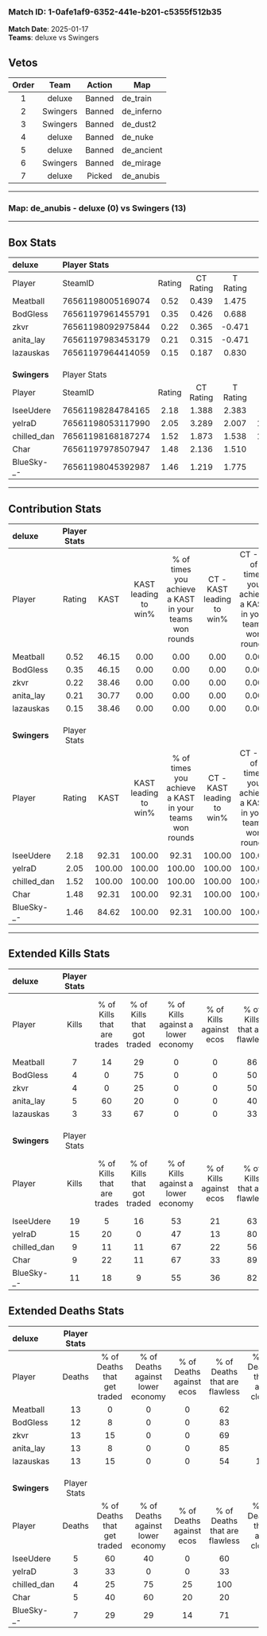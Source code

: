 ### Match ID: 1-0afe1af9-6352-441e-b201-c5355f512b35  
**Match Date**: 2025-01-17  
**Teams**: deluxe vs Swingers  

## Vetos  

| Order | Team | Action | Map |
| :---: | :--: | :----: | --- |
| 1 | deluxe | Banned | de_train |
| 2 | Swingers | Banned | de_inferno |
| 3 | Swingers | Banned | de_dust2 |
| 4 | deluxe | Banned | de_nuke |
| 5 | deluxe | Banned | de_ancient |
| 6 | Swingers | Banned | de_mirage |
| 7 | deluxe | Picked | de_anubis |

---  

### **Map**: de_anubis - deluxe (0) vs Swingers (13)  
---  

## Box Stats  

| **deluxe**   | Player Stats      |        |           |          |        |       |       |         |        |      |     |
| :- | :- | :-: | :-: | :-: | :-: | :-: | :-: | :-: | :-: | :-: | :-: |
| Player       | SteamID           | Rating | CT Rating | T Rating |  KAST  |  ADR  | Kills | Assists | Deaths | K/D  | HS% |
| Meatball     | 76561198005169074 |  0.52  |   0.439   |  1.475   | 46.15  | 58.6  |   7   |    0    |   13   | 0.54 | 28  |
| BodGless     | 76561197961455791 |  0.35  |   0.426   |  0.688   | 46.15  | 47.9  |   4   |    3    |   12   | 0.33 | 50  |
| zkvr         | 76561198092975844 |  0.22  |   0.365   |  -0.471  | 38.46  | 42.5  |   4   |    1    |   13   | 0.31 | 75  |
| anita_lay    | 76561197983453179 |  0.21  |   0.315   |  -0.471  | 30.77  | 35.2  |   5   |    2    |   13   | 0.38 | 40  |
| lazauskas    | 76561197964414059 |  0.15  |   0.187   |  0.830   | 38.46  | 43.0  |   3   |    1    |   13   | 0.23 | 66  |
|              |                   |        |           |          |        |       |       |         |        |      |     |
|              |                   |        |           |          |        |       |       |         |        |      |     |
|              |                   |        |           |          |        |       |       |         |        |      |     |
| **Swingers** | Player Stats      |        |           |          |        |       |       |         |        |      |     |
| Player       | SteamID           | Rating | CT Rating | T Rating |  KAST  |  ADR  | Kills | Assists | Deaths | K/D  | HS% |
| IseeUdere    | 76561198284784165 |  2.18  |   1.388   |  2.383   | 92.31  | 118.6 |  19   |    1    |   5    | 3.80 | 52  |
| yelraD       | 76561198053117990 |  2.05  |   3.289   |  2.007   | 100.00 | 109.0 |  15   |    5    |   3    | 5.00 | 73  |
| chilled_dan  | 76561198168187274 |  1.52  |   1.873   |  1.538   | 100.00 | 83.2  |   9   |    4    |   4    | 2.25 | 44  |
| Char         | 76561197978507947 |  1.48  |   2.136   |  1.510   | 92.31  | 89.2  |   9   |    8    |   5    | 1.80 | 22  |
| BlueSky-_-   | 76561198045392987 |  1.46  |   1.219   |  1.775   | 84.62  | 94.8  |  11   |    4    |   7    | 1.57 | 54  |
---  

## Contribution Stats  

| **deluxe**   | Player Stats |        |                      |                                                        |                           |                                                             |                          |                                                            |
| :- | :-: | :-: | :-: | :-: | :-: | :-: | :-: | :-: |
| Player       |    Rating    |  KAST  | KAST leading to win% | % of times you achieve a KAST in your teams won rounds | CT - KAST leading to win% | CT - % of times you achieve a KAST in your teams won rounds | T - KAST leading to win% | T - % of times you achieve a KAST in your teams won rounds |
| Meatball     |     0.52     | 46.15  |         0.00         |                          0.00                          |           0.00            |                            0.00                             |           0.00           |                            0.00                            |
| BodGless     |     0.35     | 46.15  |         0.00         |                          0.00                          |           0.00            |                            0.00                             |           0.00           |                            0.00                            |
| zkvr         |     0.22     | 38.46  |         0.00         |                          0.00                          |           0.00            |                            0.00                             |           0.00           |                            0.00                            |
| anita_lay    |     0.21     | 30.77  |         0.00         |                          0.00                          |           0.00            |                            0.00                             |           0.00           |                            0.00                            |
| lazauskas    |     0.15     | 38.46  |         0.00         |                          0.00                          |           0.00            |                            0.00                             |           0.00           |                            0.00                            |
|              |              |        |                      |                                                        |                           |                                                             |                          |                                                            |
|              |              |        |                      |                                                        |                           |                                                             |                          |                                                            |
|              |              |        |                      |                                                        |                           |                                                             |                          |                                                            |
| **Swingers** | Player Stats |        |                      |                                                        |                           |                                                             |                          |                                                            |
| Player       |    Rating    |  KAST  | KAST leading to win% | % of times you achieve a KAST in your teams won rounds | CT - KAST leading to win% | CT - % of times you achieve a KAST in your teams won rounds | T - KAST leading to win% | T - % of times you achieve a KAST in your teams won rounds |
| IseeUdere    |     2.18     | 92.31  |        100.00        |                         92.31                          |          100.00           |                           100.00                            |          100.00          |                           91.67                            |
| yelraD       |     2.05     | 100.00 |        100.00        |                         100.00                         |          100.00           |                           100.00                            |          100.00          |                           100.00                           |
| chilled_dan  |     1.52     | 100.00 |        100.00        |                         100.00                         |          100.00           |                           100.00                            |          100.00          |                           100.00                           |
| Char         |     1.48     | 92.31  |        100.00        |                         92.31                          |          100.00           |                           100.00                            |          100.00          |                           91.67                            |
| BlueSky-_-   |     1.46     | 84.62  |        100.00        |                         92.31                          |          100.00           |                           100.00                            |          100.00          |                           91.67                            |
---  

## Extended Kills Stats  

| **deluxe**   | Player Stats |                            |                            |                                    |                         |                              |                                 |                                       |                    |           |
| :- | :-: | :-: | :-: | :-: | :-: | :-: | :-: | :-: | :-: | :-: |
| Player       |    Kills     | % of Kills that are trades | % of Kills that got traded | % of Kills against a lower economy | % of Kills against ecos | % of Kills that are flawless | % of Kills that are close duels | % of Kills that are assisted by flash | Pistol Round Kills | AWP Kills |
| Meatball     |      7       |             14             |             29             |                 0                  |            0            |              86              |                0                |                   0                   |         2          |     1     |
| BodGless     |      4       |             0              |             75             |                 0                  |            0            |              50              |                0                |                   0                   |         2          |     0     |
| zkvr         |      4       |             0              |             25             |                 0                  |            0            |              50              |                0                |                   0                   |         0          |     1     |
| anita_lay    |      5       |             60             |             20             |                 0                  |            0            |              40              |                0                |                  20                   |         1          |     0     |
| lazauskas    |      3       |             33             |             67             |                 0                  |            0            |              33              |                0                |                   0                   |         0          |     1     |
|              |              |                            |                            |                                    |                         |                              |                                 |                                       |                    |           |
|              |              |                            |                            |                                    |                         |                              |                                 |                                       |                    |           |
|              |              |                            |                            |                                    |                         |                              |                                 |                                       |                    |           |
| **Swingers** | Player Stats |                            |                            |                                    |                         |                              |                                 |                                       |                    |           |
| Player       |    Kills     | % of Kills that are trades | % of Kills that got traded | % of Kills against a lower economy | % of Kills against ecos | % of Kills that are flawless | % of Kills that are close duels | % of Kills that are assisted by flash | Pistol Round Kills | AWP Kills |
| IseeUdere    |      19      |             5              |             16             |                 53                 |           21            |              63              |                5                |                  11                   |         0          |     2     |
| yelraD       |      15      |             20             |             0              |                 47                 |           13            |              80              |                0                |                   0                   |         0          |     5     |
| chilled_dan  |      9       |             11             |             11             |                 67                 |           22            |              56              |                0                |                   0                   |         2          |     1     |
| Char         |      9       |             22             |             11             |                 67                 |           33            |              89              |                0                |                   0                   |         1          |     1     |
| BlueSky-_-   |      11      |             18             |             9              |                 55                 |           36            |              82              |               18                |                   0                   |         0          |     2     |
## Extended Deaths Stats  

| **deluxe**   | Player Stats |                             |                                   |                          |                               |                            |                           |               |
| :- | :-: | :-: | :-: | :-: | :-: | :-: | :-: | :-: |
| Player       |    Deaths    | % of Deaths that get traded | % of Deaths against lower economy | % of Deaths against ecos | % of Deaths that are flawless | % of Deaths that are close | % of Deaths while blinded | Deaths to AWP |
| Meatball     |      13      |              0              |                 0                 |            0             |              62               |             8              |             0             |       0       |
| BodGless     |      12      |              8              |                 0                 |            0             |              83               |             0              |             0             |       2       |
| zkvr         |      13      |             15              |                 0                 |            0             |              69               |             0              |             0             |       0       |
| anita_lay    |      13      |              8              |                 0                 |            0             |              85               |             0              |             0             |       0       |
| lazauskas    |      13      |             15              |                 0                 |            0             |              54               |             15             |            15             |       1       |
|              |              |                             |                                   |                          |                               |                            |                           |               |
|              |              |                             |                                   |                          |                               |                            |                           |               |
|              |              |                             |                                   |                          |                               |                            |                           |               |
| **Swingers** | Player Stats |                             |                                   |                          |                               |                            |                           |               |
| Player       |    Deaths    | % of Deaths that get traded | % of Deaths against lower economy | % of Deaths against ecos | % of Deaths that are flawless | % of Deaths that are close | % of Deaths while blinded | Deaths to AWP |
| IseeUdere    |      5       |             60              |                40                 |            0             |              60               |             0              |             0             |       1       |
| yelraD       |      3       |             33              |                 0                 |            0             |              33               |             0              |             0             |       1       |
| chilled_dan  |      4       |             25              |                75                 |            25            |              100              |             0              |             0             |       0       |
| Char         |      5       |             40              |                60                 |            20            |              20               |             0              |             0             |       1       |
| BlueSky-_-   |      7       |             29              |                29                 |            14            |              71               |             0              |            14             |       2       |
